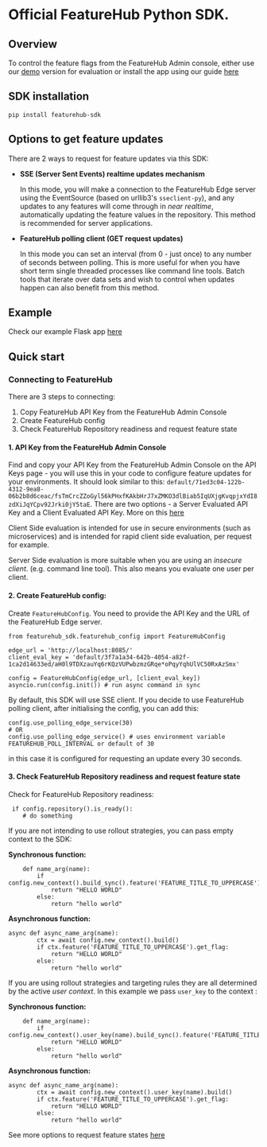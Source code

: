# Official FeatureHub Python SDK.

## Overview
To control the feature flags from the FeatureHub Admin console, either use our [demo](https://demo.featurehub.io) version for evaluation or install the app using our guide [here](https://docs.featurehub.io/featurehub/latest/installation.html)

## SDK installation

`pip install featurehub-sdk`


## Options to get feature updates

There are 2 ways to request for feature updates via this SDK:

- **SSE (Server Sent Events) realtime updates mechanism**

  In this mode, you will make a connection to the FeatureHub Edge server using the EventSource (based on urllib3's `sseclient-py`), and any updates to any features will come through in _near realtime_, automatically updating the feature values in the repository. This method is recommended for server applications.

- **FeatureHub polling client (GET request updates)**

    In this mode you can set an interval (from 0 - just once) to any number of seconds between polling. This is more useful for when you have short term single threaded
    processes like command line tools. Batch tools that iterate over data sets and wish to control when updates happen can also benefit from this method.

## Example

Check our example Flask app [here](https://github.com/featurehub-io/featurehub-python-sdk/tree/main/example)

## Quick start

### Connecting to FeatureHub
There are 3 steps to connecting:
1) Copy FeatureHub API Key from the FeatureHub Admin Console
2) Create FeatureHub config
3) Check FeatureHub Repository readiness and request feature state

#### 1. API Key from the FeatureHub Admin Console
Find and copy your API Key from the FeatureHub Admin Console on the API Keys page -
you will use this in your code to configure feature updates for your environments.
It should look similar to this: ```default/71ed3c04-122b-4312-9ea8-06b2b8d6ceac/fsTmCrcZZoGyl56kPHxfKAkbHrJ7xZMKO3dlBiab5IqUXjgKvqpjxYdI8zdXiJqYCpv92Jrki0jY5taE```.
There are two options - a Server Evaluated API Key and a Client Evaluated API Key. More on this [here](https://docs.featurehub.io/#_client_and_server_api_keys)

Client Side evaluation is intended for use in secure environments (such as microservices) and is intended for rapid client side evaluation, per request for example.

Server Side evaluation is more suitable when you are using an _insecure client_. (e.g. command line tool). This also means you evaluate one user per client.

#### 2. Create FeatureHub config:

Create `FeatureHubConfig`. You need to provide the API Key and the URL of the FeatureHub Edge server.

```python3
from featurehub_sdk.featurehub_config import FeatureHubConfig

edge_url = 'http://localhost:8085/'
client_eval_key = 'default/3f7a1a34-642b-4054-a82f-1ca2d14633ed/aH0l9TDXzauYq6rKQzVUPwbzmzGRqe*oPqyYqhUlVC50RxAzSmx'

config = FeatureHubConfig(edge_url, [client_eval_key])
asyncio.run(config.init()) # run async command in sync

```

By default, this SDK will use SSE client. If you decide to use FeatureHub polling client, after initialising the config, you can add this:

```python3
config.use_polling_edge_service(30)
# OR
config.use_polling_edge_service() # uses environment variable FEATUREHUB_POLL_INTERVAL or default of 30 
```

in this case it is configured for requesting an update every 30 seconds.

#### 3. Check FeatureHub Repository readiness and request feature state

Check for FeatureHub Repository readiness:
```python3
 if config.repository().is_ready():
    # do something
```

If you are not intending to use rollout strategies, you can pass empty context to the SDK:

**Synchronous function:**

```python3
    def name_arg(name):
        if config.new_context().build_sync().feature('FEATURE_TITLE_TO_UPPERCASE').get_flag:
            return "HELLO WORLD"
        else:
            return "hello world"
```

**Asynchronous function:**

```python3
async def async_name_arg(name):
        ctx = await config.new_context().build()
        if ctx.feature('FEATURE_TITLE_TO_UPPERCASE').get_flag:
            return "HELLO WORLD"
        else:
            return "hello world"
```


If you are using rollout strategies and targeting rules they are all determined by the active _user context_. In this example we pass `user_key` to the context :

**Synchronous function:**

```python3
    def name_arg(name):
        if config.new_context().user_key(name).build_sync().feature('FEATURE_TITLE_TO_UPPERCASE').get_flag:
            return "HELLO WORLD"
        else:
            return "hello world"
```

**Asynchronous function:**

```python3
async def async_name_arg(name):
        ctx = await config.new_context().user_key(name).build()
        if ctx.feature('FEATURE_TITLE_TO_UPPERCASE').get_flag:
            return "HELLO WORLD"
        else:
            return "hello world"
```

See more options to request feature states [here](https://github.com/featurehub-io/featurehub-python-sdk/blob/main/featurehub_sdk/client_context.py)
